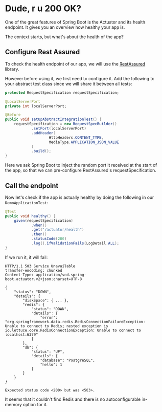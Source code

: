 # Dude, r u 200 OK?

One of the great features of Spring Boot is the Actuator and its health endpoint. It gives you an overview how healthy your app is.

The context starts, but what's about the health of the app?

## Configure Rest Assured
To check the health endpoint of our app, we will use the [RestAssured](http://rest-assured.io/) library.

However before using it, we first need to configure it. Add the following to your abstract test class since we will share it between all tests:
```java
protected RequestSpecification requestSpecification;

@LocalServerPort
private int localServerPort;

@Before
public void setUpAbstractIntegrationTest() {
    requestSpecification = new RequestSpecBuilder()
            .setPort(localServerPort)
            .addHeader(
                    HttpHeaders.CONTENT_TYPE,
                    MediaType.APPLICATION_JSON_VALUE
            )
            .build();
}
```

Here we ask Spring Boot to inject the random port it received at the start of the app, so that we can pre-configure RestAssured's requestSpecification.

## Call the endpoint
Now let's check if the app is actually healthy by doing the following in our `DemoApplicationTest`:
```java
@Test
public void healthy() {
    given(requestSpecification)
            .when()
            .get("/actuator/health")
            .then()
            .statusCode(200)
            .log().ifValidationFails(LogDetail.ALL);
}
```

If we run it, it will fail:
```
HTTP/1.1 503 Service Unavailable
transfer-encoding: chunked
Content-Type: application/vnd.spring-boot.actuator.v2+json;charset=UTF-8

{
    "status": "DOWN",
    "details": {
        "diskSpace": { ... },
        "redis": {
            "status": "DOWN",
            "details": {
                "error": "org.springframework.data.redis.RedisConnectionFailureException: Unable to connect to Redis; nested exception is io.lettuce.core.RedisConnectionException: Unable to connect to localhost:6379"
            }
        },
        "db": {
            "status": "UP",
            "details": {
                "database": "PostgreSQL",
                "hello": 1
            }
        }
    }
}

Expected status code <200> but was <503>.
```

It seems that it couldn't find Redis and there is no autoconfigurable in-memory option for it.
